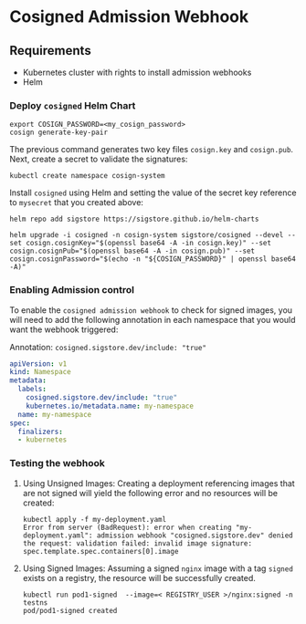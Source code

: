 # Cosigned Admission Webhook

## Requirements
* Kubernetes cluster with rights to install admission webhooks
* Helm

### Deploy `cosigned` Helm Chart


```shell
export COSIGN_PASSWORD=<my_cosign_password>
cosign generate-key-pair
```

The previous command generates two key files `cosign.key` and `cosign.pub`. Next, create a secret to validate the signatures:

```shell
kubectl create namespace cosign-system
```

Install `cosigned` using Helm and setting the value of the secret key reference to `mysecret` that you created above:

```shell
helm repo add sigstore https://sigstore.github.io/helm-charts

helm upgrade -i cosigned -n cosign-system sigstore/cosigned --devel --set cosign.cosignKey="$(openssl base64 -A -in cosign.key)" --set cosign.cosignPub="$(openssl base64 -A -in cosign.pub)" --set cosign.cosignPassword="$(echo -n "${COSIGN_PASSWORD}" | openssl base64 -A)"
```

### Enabling Admission control

To enable the `cosigned admission webhook` to check for signed images, you will need to add the following annotation in each namespace that you would want the webhook triggered:

Annotation: `cosigned.sigstore.dev/include: "true"`

```yaml
apiVersion: v1
kind: Namespace
metadata:
  labels:
    cosigned.sigstore.dev/include: "true"
    kubernetes.io/metadata.name: my-namespace
  name: my-namespace
spec:
  finalizers:
  - kubernetes
```

### Testing the webhook

1. Using Unsigned Images:
Creating a deployment referencing images that are not signed will yield the following error and no resources will be created:

    ```shell
    kubectl apply -f my-deployment.yaml
    Error from server (BadRequest): error when creating "my-deployment.yaml": admission webhook "cosigned.sigstore.dev" denied the request: validation failed: invalid image signature: spec.template.spec.containers[0].image
    ```
2. Using Signed Images: Assuming a signed `nginx` image with a tag `signed` exists on a registry, the resource will be successfully created.

   ```shell
   kubectl run pod1-signed  --image=< REGISTRY_USER >/nginx:signed -n testns
   pod/pod1-signed created
   ```



